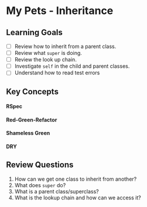 # My Pets - Inheritance

## Learning Goals

- [ ] Review how to inherit from a parent class.
- [ ] Review what `super` is doing.
- [ ] Review the look up chain.
- [ ] Investigate `self` in the child and parent classes.
- [ ] Understand how to read test errors

## Key Concepts

#### RSpec 

#### Red-Green-Refactor

#### Shameless Green

#### DRY

## Review Questions

1. How can we get one class to inherit from another?
2. What does `super` do?
3. What is a parent class/superclass?
4. What is the lookup chain and how can we access it?
